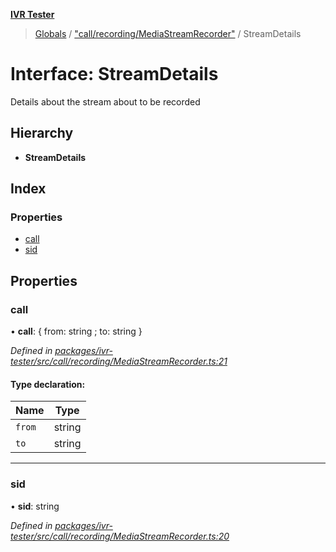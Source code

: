 **[IVR Tester](../README.md)**

> [Globals](../README.md) / ["call/recording/MediaStreamRecorder"](../modules/_call_recording_mediastreamrecorder_.md) / StreamDetails

# Interface: StreamDetails

Details about the stream about to be recorded

## Hierarchy

* **StreamDetails**

## Index

### Properties

* [call](_call_recording_mediastreamrecorder_.streamdetails.md#call)
* [sid](_call_recording_mediastreamrecorder_.streamdetails.md#sid)

## Properties

### call

•  **call**: { from: string ; to: string  }

*Defined in [packages/ivr-tester/src/call/recording/MediaStreamRecorder.ts:21](https://github.com/SketchingDev/ivr-tester/blob/cff7065/packages/ivr-tester/src/call/recording/MediaStreamRecorder.ts#L21)*

#### Type declaration:

Name | Type |
------ | ------ |
`from` | string |
`to` | string |

___

### sid

•  **sid**: string

*Defined in [packages/ivr-tester/src/call/recording/MediaStreamRecorder.ts:20](https://github.com/SketchingDev/ivr-tester/blob/cff7065/packages/ivr-tester/src/call/recording/MediaStreamRecorder.ts#L20)*
